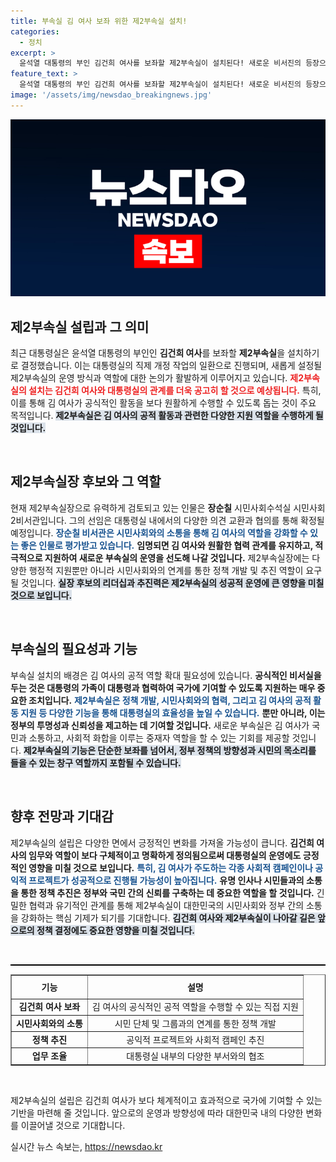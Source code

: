 ```yaml
---
title: 부속실 김 여사 보좌 위한 제2부속실 설치!
categories:
  - 정치
excerpt: >
  윤석열 대통령의 부인 김건희 여사를 보좌할 제2부속실이 설치된다! 새로운 비서진의 등장으로 정치 판도가 어떻게 변화할지 궁금하다면 클릭하세요!
feature_text: >
  윤석열 대통령의 부인 김건희 여사를 보좌할 제2부속실이 설치된다! 새로운 비서진의 등장으로 정치 판도가 어떻게 변화할지 궁금하다면 클릭하세요!
image: '/assets/img/newsdao_breakingnews.jpg'
---
```


<p><img src="/assets/img/newsdao_breakingnews.jpg" alt="implanttips 속보" /></p>

<h2 data-ke-size="size26">제2부속실 설립과 그 의미</h2>

<p data-ke-size="size16">최근 대통령실은 윤석열 대통령의 부인인 <b>김건희 여사</b>를 보좌할 <b>제2부속실</b>을 설치하기로 결정했습니다. 이는 대통령실의 직제 개정 작업의 일환으로 진행되며, 새롭게 설정될 제2부속실의 운영 방식과 역할에 대한 논의가 활발하게 이루어지고 있습니다. <b><span style="color: #ee2323;">제2부속실의 설치는 김건희 여사와 대통령실의 관계를 더욱 공고히 할 것으로 예상됩니다.</span></b> 특히, 이를 통해 김 여사가 공식적인 활동을 보다 원활하게 수행할 수 있도록 돕는 것이 주요 목적입니다. <b><span style="background-color: #21538527;">제2부속실은 김 여사의 공적 활동과 관련한 다양한 지원 역할을 수행하게 될 것입니다.</span></b> </p>

<p data-ke-size="size16">&nbsp;</p>

<h2 data-ke-size="size26">제2부속실장 후보와 그 역할</h2>

<p data-ke-size="size16">현재 제2부속실장으로 유력하게 검토되고 있는 인물은 <b>장순칠</b> 시민사회수석실 시민사회2비서관입니다. 그의 선임은 대통령실 내에서의 다양한 의견 교환과 협의를 통해 확정될 예정입니다. <b><span style="color: #1a5490;">장순칠 비서관은 시민사회와의 소통을 통해 김 여사의 역할을 강화할 수 있는 좋은 인물로 평가받고 있습니다.</span></b> <b><span style="ee2323;">임명되면 김 여사와 원활한 협력 관계를 유지하고, 적극적으로 지원하여 새로운 부속실의 운영을 선도해 나갈 것입니다.</span></b> 제2부속실장에는 다양한 행정적 지원뿐만 아니라 시민사회와의 연계를 통한 정책 개발 및 추진 역할이 요구될 것입니다. <b><span style="background-color: #21538527;">실장 후보의 리더십과 추진력은 제2부속실의 성공적 운영에 큰 영향을 미칠 것으로 보입니다.</span></b> </p>

<p data-ke-size="size16">&nbsp;</p>

<h2 data-ke-size="size26">부속실의 필요성과 기능</h2>

<p data-ke-size="size16">부속실 설치의 배경은 김 여사의 공적 역할 확대 필요성에 있습니다. <b>공식적인 비서실을 두는 것은 대통령의 가족이 대통령과 협력하여 국가에 기여할 수 있도록 지원하는 매우 중요한 조치입니다.</b> <b><span style="color: #1a5490;">제2부속실은 정책 개발, 시민사회와의 협력, 그리고 김 여사의 공적 활동 지원 등 다양한 기능을 통해 대통령실의 효율성을 높일 수 있습니다.</span></b> <b><span style="ee2323;">뿐만 아니라, 이는 정부의 투명성과 신뢰성을 제고하는 데 기여할 것입니다.</span></b> 새로운 부속실은 김 여사가 국민과 소통하고, 사회적 화합을 이루는 중재자 역할을 할 수 있는 기회를 제공할 것입니다. <b><span style="background-color: #21538527;">제2부속실의 기능은 단순한 보좌를 넘어서, 정부 정책의 방향성과 시민의 목소리를 들을 수 있는 창구 역할까지 포함될 수 있습니다.</span></b> </p>

<p data-ke-size="size16">&nbsp;</p>

<h2 data-ke-size="size26">향후 전망과 기대감</h2>

<p data-ke-size="size16">제2부속실의 설립은 다양한 면에서 긍정적인 변화를 가져올 가능성이 큽니다. <b>김건희 여사의 임무와 역할이 보다 구체적이고 명확하게 정의됨으로써 대통령실의 운영에도 긍정적인 영향을 미칠 것으로 보입니다.</b> <b><span style="color: #1a5490;">특히, 김 여사가 주도하는 각종 사회적 캠페인이나 공익적 프로젝트가 성공적으로 진행될 가능성이 높아집니다.</span></b> <b><span style="ee2323;">유명 인사나 시민들과의 소통을 통한 정책 추진은 정부와 국민 간의 신뢰를 구축하는 데 중요한 역할을 할 것입니다.</span></b> 긴밀한 협력과 유기적인 관계를 통해 제2부속실이 대한민국의 시민사회와 정부 간의 소통을 강화하는 핵심 기제가 되기를 기대합니다. <b><span style="background-color: #21538527;">김건희 여사와 제2부속실이 나아갈 길은 앞으로의 정책 결정에도 중요한 영향을 미칠 것입니다.</span></b> </p>

<p data-ke-size="size16">&nbsp;</p>

<hr style="height:2px; background-color:#000; border:none; "/>

<table style="width: 100%; border-collapse: collapse;" border="1">
    <tr>
        <th style="text-align: center; height: 30px;"><b>기능</b></th>
        <th style="text-align: center; height: 30px;"><b>설명</b></th>
    </tr>
    <tr>
        <td style="text-align: center; height: 17px;"><b>김건희 여사 보좌</b></td>
        <td style="text-align: center; height: 17px;">김 여사의 공식적인 공적 역할을 수행할 수 있는 직접 지원</td>
    </tr>
    <tr>
        <td style="text-align: center; height: 17px;"><b>시민사회와의 소통</b></td>
        <td style="text-align: center; height: 17px;">시민 단체 및 그룹과의 연계를 통한 정책 개발</td>
    </tr>
    <tr>
        <td style="text-align: center; height: 17px;"><b>정책 추진</b></td>
        <td style="text-align: center; height: 17px;">공익적 프로젝트와 사회적 캠페인 추진</td>
    </tr>
    <tr>
        <td style="text-align: center; height: 17px;"><b>업무 조율</b></td>
        <td style="text-align: center; height: 17px;">대통령실 내부의 다양한 부서와의 협조</td>
    </tr>
</table>

<p data-ke-size="size16">&nbsp;</p>

<p data-ke-size="size16">제2부속실의 설립은 김건희 여사가 보다 체계적이고 효과적으로 국가에 기여할 수 있는 기반을 마련해 줄 것입니다. 앞으로의 운영과 방향성에 따라 대한민국 내의 다양한 변화를 이끌어낼 것으로 기대합니다.</p>
실시간 뉴스 속보는, <a href="https://newsdao.kr" rel="dofollow">https://newsdao.kr</a>


